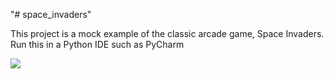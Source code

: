 "# space_invaders" 
  
This project is a mock example of the classic arcade game, Space Invaders.  
Run this in a Python IDE such as PyCharm  
  
![](https://github.com/david125tran/space_invaders/blob/main/Space%20Invaders%20GIF.gif)  

